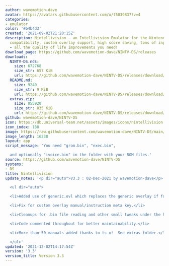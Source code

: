 ```yaml
---
author: wavemotion-dave
avatar: https://avatars.githubusercontent.com/u/75039837?v=4
categories:
- emulator
color: '#b4b4d3'
created: '2021-09-02T21:28:15Z'
description: Nintellivision - an Intellivision Emulator for the Nintendo DS/DSi. High
  compatibility, custom overlay support, high score saving, tons of input mapping
  - all the quality of life improvements you need!
download_page: https://github.com/wavemotion-dave/NINTV-DS/releases
downloads:
  NINTV-DS.nds:
    size: 672768
    size_str: 657 KiB
    url: https://github.com/wavemotion-dave/NINTV-DS/releases/download/3.3/NINTV-DS.nds
  README.md:
    size: 9240
    size_str: 9 KiB
    url: https://github.com/wavemotion-dave/NINTV-DS/releases/download/3.3/README.md
  extras.zip:
    size: 855920
    size_str: 835 KiB
    url: https://github.com/wavemotion-dave/NINTV-DS/releases/download/3.3/extras.zip
github: wavemotion-dave/NINTV-DS
icon: https://db.universal-team.net/assets/images/icons/nintellivision.png
icon_index: 188
image: https://raw.githubusercontent.com/wavemotion-dave/NINTV-DS/main/arm9/gfx/bgTop.png
image_length: 16238
layout: app
script_message: 'You need "grom.bin", "exec.bin",

  and optionally "ivoice.bin" in the folder with your ROM files.'
source: https://github.com/wavemotion-dave/NINTV-DS
systems:
- DS
title: Nintellivision
update_notes: '<p dir="auto">V3.3 : 02-Dec-2021 by wavemotion-dave</p>

  <ul dir="auto">

  <li>Added use of generic.ovl which replaces the generic overlay if found.</li>

  <li>Fix for custom overlay manual/instruction meta key.</li>

  <li>Cleanups for .bin file reading and other small tweaks under the hood.</li>

  <li>Code commented throughout for better maintainability.</li>

  <li>More than 50 manuals added thanks to ts-x!  See extras folder.</li>

  </ul>'
updated: '2021-12-02T14:17:54Z'
version: '3.3'
version_title: Version 3.3
---
```

